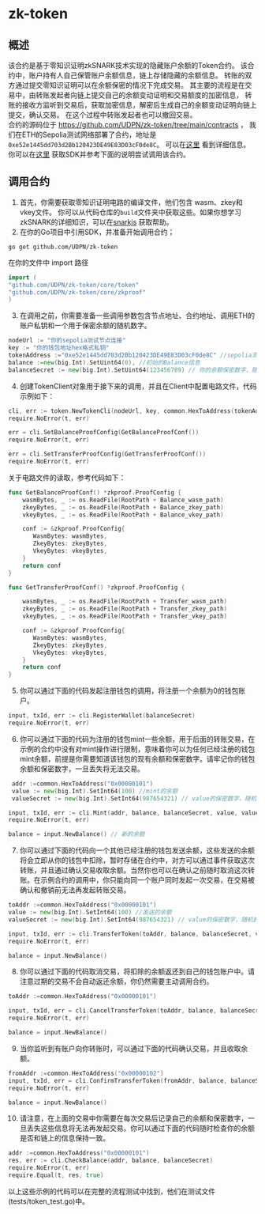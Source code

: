 # zk-token

## 概述

该合约是基于零知识证明zkSNARK技术实现的隐藏账户余额的Token合约。
该合约中，账户持有人自己保管账户余额信息，链上存储隐藏的余额信息。
转账的双方通过提交零知识证明可以在余额保密的情况下完成交易。
其主要的流程是在交易中，由转账发起者向链上提交自己的余额变动证明和交易额度的加密信息，
转账的接收方监听到交易后，获取加密信息，解密后生成自己的余额变动证明向链上提交，确认交易。
在这个过程中转账发起者也可以撤回交易。  
合约的源码位于 https://github.com/UDPN/zk-token/tree/main/contracts ，
我们在ETH的Sepolia测试网络部署了合约，地址是`0xe52e1445dd703d2Bb120423DE49E83D03cF0de8C`。
可以在[这里](https://sepolia.etherscan.io/address/0xe52e1445dd703d2bb120423de49e83d03cf0de8c) 看到详细信息。
你可以在[这里](https://github.com/UDPN/zk-token) 获取SDK并参考下面的说明尝试调用该合约。

## 调用合约
1. 首先，你需要获取零知识证明电路的编译文件，他们包含 wasm、zkey和vkey文件。
你可以从代码仓库的`build`文件夹中获取这些。如果你想学习zkSNARK的详细知识，可以在[snarkjs](https://github.com/iden3/snarkjs) 获取帮助。
2. 在你的Go项目中引用SDK，并准备开始调用合约；
```shell
go get github.com/UDPN/zk-token
```
在你的文件中 import 路径
```go
import (
"github.com/UDPN/zk-token/core/token"
"github.com/UDPN/zk-token/core/zkproof"
)
```

3. 在调用之前，你需要准备一些调用参数包含节点地址、合约地址、调用ETH的账户私钥和一个用于保密余额的随机数字。
```go
nodeUrl := "你的sepolia测试节点连接"
key := "你的钱包地址hex格式私钥"
tokenAddress :="0xe52e1445dd703d2Bb120423DE49E83D03cF0de8C" //sepolia测试网络中部署的合约地址
balance :=new(big.Int).SetUint64(0), //初始的Balance信息
balanceSecret := new(big.Int).SetUint64(123456789) // 你的余额保密数字，随机的，bytes长度不大于32位

```

4. 创建TokenClient对象用于接下来的调用，并且在Client中配置电路文件，代码示例如下：
```go
cli, err := token.NewTokenCli(nodeUrl, key, common.HexToAddress(tokenAddress))
require.NoError(t, err)

err = cli.SetBalanceProofConfig(GetBalanceProofConf())
require.NoError(t, err)

err = cli.SetTransferProofConfig(GetTransferProofConf())
require.NoError(t, err)
```
关于电路文件的读取，参考代码如下：
```go
func GetBalanceProofConf() *zkproof.ProofConfig {
    wasmBytes, _ := os.ReadFile(RootPath + Balance_wasm_path)
    zkeyBytes, _ := os.ReadFile(RootPath + Balance_zkey_path)
    vkeyBytes, _ := os.ReadFile(RootPath + Balance_vkey_path)

    conf := &zkproof.ProofConfig{
       WasmBytes: wasmBytes,
       ZkeyBytes: zkeyBytes,
       VkeyBytes: vkeyBytes,
    }
    return conf
}

func GetTransferProofConf() *zkproof.ProofConfig {

    wasmBytes, _ := os.ReadFile(RootPath + Transfer_wasm_path)
    zkeyBytes, _ := os.ReadFile(RootPath + Transfer_zkey_path)
    vkeyBytes, _ := os.ReadFile(RootPath + Transfer_vkey_path)

    conf := &zkproof.ProofConfig{
       WasmBytes: wasmBytes,
       ZkeyBytes: zkeyBytes,
       VkeyBytes: vkeyBytes,
    }
    return conf
}
```
5. 你可以通过下面的代码发起注册钱包的调用，将注册一个余额为0的钱包账户。
```go
input, txId, err := cli.RegisterWallet(balanceSecret)
require.NoError(t, err)
```
6. 你可以通过下面的代码为注册的钱包mint一些余额，用于后面的转账交易，在示例的合约中没有对mint操作进行限制，意味着你可以为任何已经注册的钱包mint余额，前提是你需要知道该钱包的现有余额和保密数字。请牢记你的钱包余额和保密数字，一旦丢失将无法交易。
```go
 addr :=common.HexToAddress("0x00000101")
 value := new(big.Int).SetInt64(100) //mint的余额
 valueSecret := new(big.Int).SetInt64(987654321) // value的保密数字，随机的

input, txId, err := cli.Mint(addr, balance, balanceSecret, value, valueSecret)
require.NoError(t, err)

balance = input.NewBalance() // 新的余额
```
7. 你可以通过下面的代码向一个其他已经注册的钱包发送余额，这些发送的余额将会立即从你的钱包中扣除，暂时存储在合约中，对方可以通过事件获取这次转账，并且通过确认交易收取余额。当然你也可以在确认之前随时取消这次转账。在示例合约的调用中，你只能向同一个账户同时发起一次交易，在交易被确认和撤销前无法再发起转账交易。
```go
toAddr :=common.HexToAddress("0x00000101")
value := new(big.Int).SetInt64(100) //发送的余额
valueSecret := new(big.Int).SetInt64(987654321) // value的保密数字，随机的

input, txId, err := cli.TransferToken(toAddr, balance, balanceSecret, value, valueSecret)
require.NoError(t, err)

balance = input.NewBalance()
```
8. 你可以通过下面的代码取消交易，将扣除的余额返还到自己的钱包账户中。请注意过期的交易不会自动返还余额，你仍然需要主动调用合约。
```go
toAddr :=common.HexToAddress("0x00000101")

input, txId, err = cli.CancelTransferToken(toAddr, balance, balanceSecret)
require.NoError(t, err)

balance = input.NewBalance()
```
9. 当你监听到有账户向你转账时，可以通过下面的代码确认交易，并且收取余额。
```go
fromAddr :=common.HexToAddress("0x00000102")
input, txId, err = cli.ConfirmTransferToken(fromAddr, balance, balanceSecret)
require.NoError(t, err)

balance = input.NewBalance()
```
10. 请注意，在上面的交易中你需要在每次交易后记录自己的余额和保密数字，一旦丢失这些信息将无法再发起交易。你可以通过下面的代码随时检查你的余额是否和链上的信息保持一致。
```go
addr :=common.HexToAddress("0x00000101")
res, err := cli.CheckBalance(addr, balance, balanceSecret)
require.NoError(t, err)
require.Equal(t, res, true)
``` 

以上这些示例的代码可以在完整的流程测试中找到，他们在测试文件(tests/token_test.go)中。



